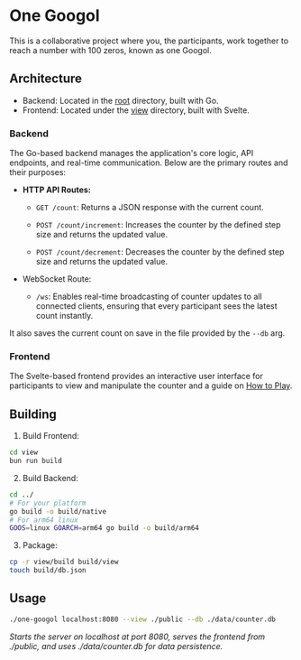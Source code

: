 # One Googol

This is a collaborative project where you, the participants, work together to reach a number with 100 zeros, known as one Googol.

## Architecture

- Backend: Located in the [root](/) directory, built with Go.
- Frontend: Located under the [view](view/) directory, built with Svelte.

### Backend

The Go-based backend manages the application's core logic, API endpoints, and real-time communication. Below are the primary routes and their purposes:

- **HTTP API Routes:**
  - `GET /count`: Returns a JSON response with the current count.

  - `POST /count/increment`: Increases the counter by the defined step size and returns the updated value.

  - `POST /count/decrement`: Decreases the counter by the defined step size and returns the updated value.

- WebSocket Route:
  - `/ws`: Enables real-time broadcasting of counter updates to all connected clients, ensuring that every participant sees the latest count instantly.

It also saves the current count on save in the file provided by the `--db` arg.

### Frontend

The Svelte-based frontend provides an interactive user interface for participants to view and manipulate the counter and a guide on [How to Play](https://one-googol.nwrenger.dev/faq).

## Building

1. Build Frontend:
```sh
cd view
bun run build
```

2. Build Backend:
```sh
cd ../
# For your platform
go build -o build/native
# For arm64 linux
GOOS=linux GOARCH=arm64 go build -o build/arm64
```

3. Package:
```sh
cp -r view/build build/view
touch build/db.json
```

## Usage

```sh
./one-googol localhost:8080 --view ./public --db ./data/counter.db
```
_Starts the server on localhost at port 8080, serves the frontend from ./public, and uses ./data/counter.db for data persistence._
